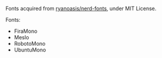 Fonts acquired from [ryanoasis/nerd-fonts](https://github.com/ryanoasis/nerd-fonts/), under MIT License.

Fonts:

- FiraMono
- Meslo
- RobotoMono
- UbuntuMono

